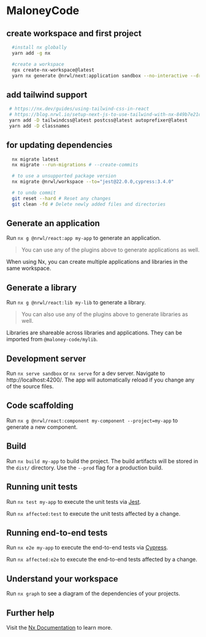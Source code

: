 

# MaloneyCode

## create workspace and first project
``` bash
  #install nx globally
  yarn add -g nx

  #create a workspace
  npx create-nx-workspace@latest
  yarn nx generate @nrwl/next:application sandbox --no-interactive --dry-run
 ```

  ## add tailwind support

 ``` bash
  # https://nx.dev/guides/using-tailwind-css-in-react
  # https://blog.nrwl.io/setup-next-js-to-use-tailwind-with-nx-849b7e21d8d0
  yarn add -D tailwindcss@latest postcss@latest autoprefixer@latest
  yarn add -D classnames

```
## for updating dependencies

``` bash
  nx migrate latest
  nx migrate --run-migrations # --create-commits

  # to use a unsupported package version
  nx migrate @nrwl/workspace --to="jest@22.0.0,cypress:3.4.0"

  # to undo commit
  git reset --hard # Reset any changes
  git clean -fd # Delete newly added files and directories
```


## Generate an application

Run `nx g @nrwl/react:app my-app` to generate an application.

> You can use any of the plugins above to generate applications as well.

When using Nx, you can create multiple applications and libraries in the same workspace.

## Generate a library

Run `nx g @nrwl/react:lib my-lib` to generate a library.

> You can also use any of the plugins above to generate libraries as well.

Libraries are shareable across libraries and applications. They can be imported from `@maloney-code/mylib`.

## Development server

Run `nx serve sandbox` or `nx serve` for a dev server. Navigate to http://localhost:4200/. The app will automatically reload if you change any of the source files.

## Code scaffolding

Run `nx g @nrwl/react:component my-component --project=my-app` to generate a new component.

## Build

Run `nx build my-app` to build the project. The build artifacts will be stored in the `dist/` directory. Use the `--prod` flag for a production build.

## Running unit tests

Run `nx test my-app` to execute the unit tests via [Jest](https://jestjs.io).

Run `nx affected:test` to execute the unit tests affected by a change.

## Running end-to-end tests

Run `nx e2e my-app` to execute the end-to-end tests via [Cypress](https://www.cypress.io).

Run `nx affected:e2e` to execute the end-to-end tests affected by a change.

## Understand your workspace

Run `nx graph` to see a diagram of the dependencies of your projects.

## Further help

Visit the [Nx Documentation](https://nx.dev) to learn more.
